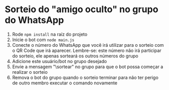 # Sorteio do "amigo oculto" no grupo do WhatsApp

1. Rode `npm install` na raíz do projeto
2. Inicie o bot com `node main.js`
3. Conecte o número do WhatsApp que você irá utilizar para o sorteio com o QR Code que irá aparecer. Lembre-se: este número não irá participar do sorteio, ele apenas sorteará os outros números do grupo
4. Adicione este usuário/bot no grupo desejado
5. Envie a mensagem "\sortear" no grupo para que o bot possa começar a realizar o sorteio
6. Remova o bot do grupo quando o sorteio terminar para não ter perigo de outro membro executar o comando novamente
